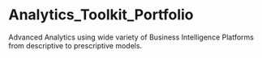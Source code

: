 # Analytics_Toolkit_Portfolio

Advanced Analytics using wide variety of Business Intelligence Platforms from descriptive to prescriptive models.
